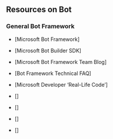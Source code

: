 ## Resources on Bot

### General Bot Framework
* [Microsoft Bot Framework]
* [Microsoft Bot Builder SDK]
* [Microsoft Bot Framework Team Blog]
* [Bot Framework Technical FAQ]
* [Microsoft Developer ‘Real-Life Code’]

* []
* []
* []
* []
